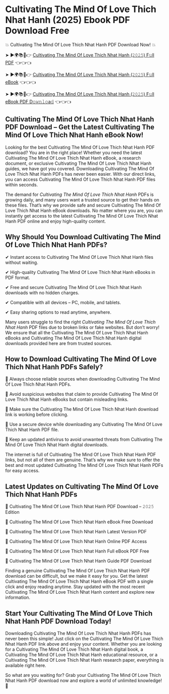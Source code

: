 # Cultivating The Mind Of Love Thich Nhat Hanh (2025) Ebook PDF Download Free

💥 Cultivating The Mind Of Love Thich Nhat Hanh PDF Download Now! 💥

➤ ►🌍📚📱👉 [Cultivating The Mind Of Love Thich Nhat Hanh (𝟸𝟶𝟸𝟻) F𝚞ll PDF](https://getpdf.xyz/cultivating-the-mind-of-love-thich-nhat-hanh) 👈👈👈


➤ ►🌍📚📱👉 [Cultivating The Mind Of Love Thich Nhat Hanh (𝟸𝟶𝟸𝟻) F𝚞ll eBook](https://getpdf.xyz/cultivating-the-mind-of-love-thich-nhat-hanh) 👈👈👈


➤ ►🌍📚📱👉 [Cultivating The Mind Of Love Thich Nhat Hanh (𝟸𝟶𝟸𝟻) F𝚞ll eBook PDF D𝚘𝚠𝚗𝚕𝚘a𝚍](https://getpdf.xyz/cultivating-the-mind-of-love-thich-nhat-hanh) 👈👈👈


## Cultivating The Mind Of Love Thich Nhat Hanh PDF Download – Get the Latest Cultivating The Mind Of Love Thich Nhat Hanh eBook Now!

Looking for the best Cultivating The Mind Of Love Thich Nhat Hanh PDF download? You are in the right place! Whether you need the latest Cultivating The Mind Of Love Thich Nhat Hanh eBook, a research document, or exclusive Cultivating The Mind Of Love Thich Nhat Hanh guides, we have got you covered. Downloading Cultivating The Mind Of Love Thich Nhat Hanh PDFs has never been easier. With our direct links, you can access Cultivating The Mind Of Love Thich Nhat Hanh PDF files within seconds.

The demand for *Cultivating The Mind Of Love Thich Nhat Hanh* PDFs is growing daily, and many users want a trusted source to get their hands on these files. That’s why we provide safe and secure Cultivating The Mind Of Love Thich Nhat Hanh eBook downloads. No matter where you are, you can instantly get access to the latest Cultivating The Mind Of Love Thich Nhat Hanh PDF online and enjoy high-quality content.

## Why Should You Download Cultivating The Mind Of Love Thich Nhat Hanh PDFs?

✔ Instant access to Cultivating The Mind Of Love Thich Nhat Hanh files without waiting.

✔ High-quality Cultivating The Mind Of Love Thich Nhat Hanh eBooks in PDF format.

✔ Free and secure Cultivating The Mind Of Love Thich Nhat Hanh downloads with no hidden charges.

✔ Compatible with all devices – PC, mobile, and tablets.

✔ Easy sharing options to read anytime, anywhere.

Many users struggle to find the right *Cultivating The Mind Of Love Thich Nhat Hanh* PDF files due to broken links or fake websites. But don’t worry! We ensure that all the Cultivating The Mind Of Love Thich Nhat Hanh eBooks and Cultivating The Mind Of Love Thich Nhat Hanh digital downloads provided here are from trusted sources.

## How to Download Cultivating The Mind Of Love Thich Nhat Hanh PDFs Safely?

📌 Always choose reliable sources when downloading Cultivating The Mind Of Love Thich Nhat Hanh PDFs.

📌 Avoid suspicious websites that claim to provide Cultivating The Mind Of Love Thich Nhat Hanh eBooks but contain misleading links.

📌 Make sure the Cultivating The Mind Of Love Thich Nhat Hanh download link is working before clicking.

📌 Use a secure device while downloading any Cultivating The Mind Of Love Thich Nhat Hanh PDF file.

📌 Keep an updated antivirus to avoid unwanted threats from Cultivating The Mind Of Love Thich Nhat Hanh digital downloads.

The internet is full of Cultivating The Mind Of Love Thich Nhat Hanh PDF links, but not all of them are genuine. That’s why we make sure to offer the best and most updated Cultivating The Mind Of Love Thich Nhat Hanh PDFs for easy access.

## Latest Updates on Cultivating The Mind Of Love Thich Nhat Hanh PDFs

🔹 Cultivating The Mind Of Love Thich Nhat Hanh PDF Download – 𝟸𝟶𝟸𝟻 Edition

🔹 Cultivating The Mind Of Love Thich Nhat Hanh eBook Free Download

🔹 Cultivating The Mind Of Love Thich Nhat Hanh Latest Version PDF

🔹 Cultivating The Mind Of Love Thich Nhat Hanh Online PDF Access

🔹 Cultivating The Mind Of Love Thich Nhat Hanh Full eBook PDF Free

🔹 Cultivating The Mind Of Love Thich Nhat Hanh Guide PDF Download

Finding a genuine Cultivating The Mind Of Love Thich Nhat Hanh PDF download can be difficult, but we make it easy for you. Get the latest Cultivating The Mind Of Love Thich Nhat Hanh eBook PDF with a single click and enjoy reading anytime. Stay updated with the most recent Cultivating The Mind Of Love Thich Nhat Hanh content and explore new information.

## Start Your Cultivating The Mind Of Love Thich Nhat Hanh PDF Download Today!

Downloading Cultivating The Mind Of Love Thich Nhat Hanh PDFs has never been this simple! Just click on the Cultivating The Mind Of Love Thich Nhat Hanh PDF link above and enjoy your content. Whether you are looking for a Cultivating The Mind Of Love Thich Nhat Hanh digital book, a Cultivating The Mind Of Love Thich Nhat Hanh educational resource, or a Cultivating The Mind Of Love Thich Nhat Hanh research paper, everything is available right here.

So what are you waiting for? Grab your Cultivating The Mind Of Love Thich Nhat Hanh PDF download now and explore a world of unlimited knowledge! 🚀